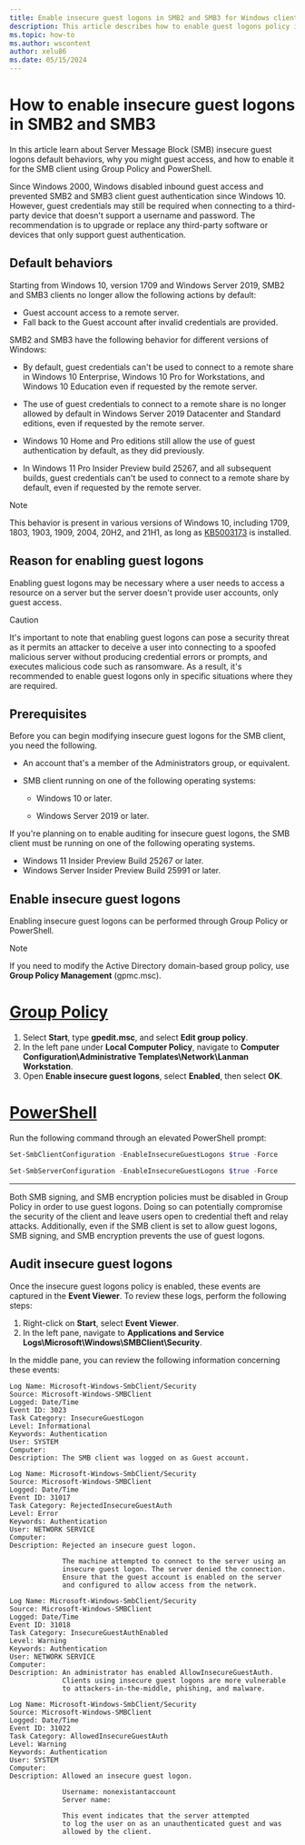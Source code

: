 ```yaml
---
title: Enable insecure guest logons in SMB2 and SMB3 for Windows client and Windows Server
description: This article describes how to enable guest logons policy in SMB2 and SMB3 for Windows client and Windows Server devices using Group Policy and PowerShell.
ms.topic: how-to
ms.author: wscontent
author: xelu86
ms.date: 05/15/2024
---
```


# How to enable insecure guest logons in SMB2 and SMB3

In this article learn about Server Message Block (SMB) insecure guest logons default behaviors, why you might guest access, and how to enable it for the SMB client using Group Policy and PowerShell.

Since Windows 2000, Windows disabled inbound guest access and prevented SMB2 and SMB3 client guest authentication since Windows 10. However, guest credentials may still be required when connecting to a third-party device that doesn't support a username and password. The recommendation is to upgrade or replace any third-party software or devices that only support guest authentication.

## Default behaviors

Starting from Windows 10, version 1709 and Windows Server 2019, SMB2 and SMB3 clients no longer allow the following actions by default:

- Guest account access to a remote server.
- Fall back to the Guest account after invalid credentials are provided.

SMB2 and SMB3 have the following behavior for different versions of Windows:

- By default, guest credentials can't be used to connect to a remote share in Windows 10 Enterprise, Windows 10 Pro for Workstations, and Windows 10 Education even if requested by the remote server.

- The use of guest credentials to connect to a remote share is no longer allowed by default in Windows Server 2019 Datacenter and Standard editions, even if requested by the remote server.

- Windows 10 Home and Pro editions still allow the use of guest authentication by default, as they did previously.

- In Windows 11 Pro Insider Preview build 25267, and all subsequent builds, guest credentials can't be used to connect to a remote share by default, even if requested by the remote server.

> [!NOTE]
> This behavior is present in various versions of Windows 10, including 1709, 1803, 1903, 1909, 2004, 20H2, and 21H1, as long as [KB5003173](https://support.microsoft.com/topic/may-11-2021-kb5003173-os-builds-19041-985-19042-985-and-19043-985-2824ace2-eabe-4c3c-8a49-06e249f52527) is installed.

## Reason for enabling guest logons

Enabling guest logons may be necessary where a user needs to access a resource on a server but the server doesn't provide user accounts, only guest access.

> [!CAUTION]
> It's important to note that enabling guest logons can pose a security threat as it permits an attacker to deceive a user into connecting to a spoofed malicious server without producing credential errors or prompts, and executes malicious code such as ransomware. As a result, it's recommended to enable guest logons only in specific situations where they are required.

## Prerequisites

Before you can begin modifying insecure guest logons for the SMB client, you need the following.

- An account that's a member of the Administrators group, or equivalent.
- SMB client running on one of the following operating systems:

  - Windows 10 or later.
  
  - Windows Server 2019 or later.

If you're planning on to enable auditing for insecure guest logons, the SMB client must be running on one of the following operating systems.

- Windows 11 Insider Preview Build 25267 or later.
- Windows Server Insider Preview Build 25991 or later.

## Enable insecure guest logons

Enabling insecure guest logons can be performed through Group Policy or PowerShell.

> [!NOTE]
> If you need to modify the Active Directory domain-based group policy, use **Group Policy Management** (gpmc.msc).

# [Group Policy](#tab/group-policy)

1. Select **Start**, type **gpedit.msc**, and select **Edit group policy**.
1. In the left pane under **Local Computer Policy**, navigate to **Computer Configuration\Administrative Templates\Network\Lanman Workstation**.
1. Open **Enable insecure guest logons**, select **Enabled**, then select **OK**.

# [PowerShell](#tab/powershell)

Run the following command through an elevated PowerShell prompt:

```powershell
Set-SmbClientConfiguration -EnableInsecureGuestLogons $true -Force
```

```powershell
Set-SmbServerConfiguration -EnableInsecureGuestLogons $true -Force
```

---

Both SMB signing, and SMB encryption policies must be disabled in Group Policy in order to use guest logons. Doing so can potentially compromise the security of the client and leave users open to credential theft and relay attacks. Additionally, even if the SMB client is set to allow guest logons, SMB signing, and SMB encryption prevents the use of guest logons.

## Audit insecure guest logons

Once the insecure guest logons policy is enabled, these events are captured in the **Event Viewer**. To review these logs, perform the following steps:

1. Right-click on **Start**, select **Event Viewer**.
1. In the left pane, navigate to **Applications and Service Logs\Microsoft\Windows\SMBClient\Security**.

In the middle pane, you can review the following information concerning these events:

```output
Log Name: Microsoft-Windows-SmbClient/Security
Source: Microsoft-Windows-SMBClient
Logged: Date/Time
Event ID: 3023
Task Category: InsecureGuestLogon
Level: Informational
Keywords: Authentication
User: SYSTEM
Computer:
Description: The SMB client was logged on as Guest account.
```

```output
Log Name: Microsoft-Windows-SmbClient/Security
Source: Microsoft-Windows-SMBClient
Logged: Date/Time
Event ID: 31017
Task Category: RejectedInsecureGuestAuth
Level: Error
Keywords: Authentication
User: NETWORK SERVICE
Computer:
Description: Rejected an insecure guest logon.

             The machine attempted to connect to the server using an
             insecure guest logon. The server denied the connection.
             Ensure that the guest account is enabled on the server
             and configured to allow access from the network.
```

```output
Log Name: Microsoft-Windows-SmbClient/Security
Source: Microsoft-Windows-SMBClient
Logged: Date/Time
Event ID: 31018
Task Category: InsecureGuestAuthEnabled
Level: Warning
Keywords: Authentication
User: NETWORK SERVICE
Computer:
Description: An administrator has enabled AllowInsecureGuestAuth.
             Clients using insecure guest logons are more vulnerable
             to attackers-in-the-middle, phishing, and malware.
```

```output
Log Name: Microsoft-Windows-SmbClient/Security
Source: Microsoft-Windows-SMBClient
Logged: Date/Time
Event ID: 31022
Task Category: AllowedInsecureGuestAuth
Level: Warning
Keywords: Authentication
User: SYSTEM
Computer:
Description: Allowed an insecure guest logon.

             Username: nonexistantaccount
             Server name: 
     
             This event indicates that the server attempted
             to log the user on as an unauthenticated guest and was
             allowed by the client.
```

